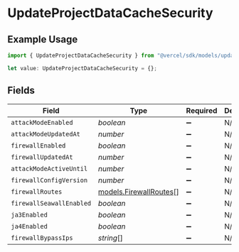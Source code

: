 # UpdateProjectDataCacheSecurity

## Example Usage

```typescript
import { UpdateProjectDataCacheSecurity } from "@vercel/sdk/models/updateprojectdatacacheop.js";

let value: UpdateProjectDataCacheSecurity = {};
```

## Fields

| Field                                                  | Type                                                   | Required                                               | Description                                            |
| ------------------------------------------------------ | ------------------------------------------------------ | ------------------------------------------------------ | ------------------------------------------------------ |
| `attackModeEnabled`                                    | *boolean*                                              | :heavy_minus_sign:                                     | N/A                                                    |
| `attackModeUpdatedAt`                                  | *number*                                               | :heavy_minus_sign:                                     | N/A                                                    |
| `firewallEnabled`                                      | *boolean*                                              | :heavy_minus_sign:                                     | N/A                                                    |
| `firewallUpdatedAt`                                    | *number*                                               | :heavy_minus_sign:                                     | N/A                                                    |
| `attackModeActiveUntil`                                | *number*                                               | :heavy_minus_sign:                                     | N/A                                                    |
| `firewallConfigVersion`                                | *number*                                               | :heavy_minus_sign:                                     | N/A                                                    |
| `firewallRoutes`                                       | [models.FirewallRoutes](../models/firewallroutes.md)[] | :heavy_minus_sign:                                     | N/A                                                    |
| `firewallSeawallEnabled`                               | *boolean*                                              | :heavy_minus_sign:                                     | N/A                                                    |
| `ja3Enabled`                                           | *boolean*                                              | :heavy_minus_sign:                                     | N/A                                                    |
| `ja4Enabled`                                           | *boolean*                                              | :heavy_minus_sign:                                     | N/A                                                    |
| `firewallBypassIps`                                    | *string*[]                                             | :heavy_minus_sign:                                     | N/A                                                    |